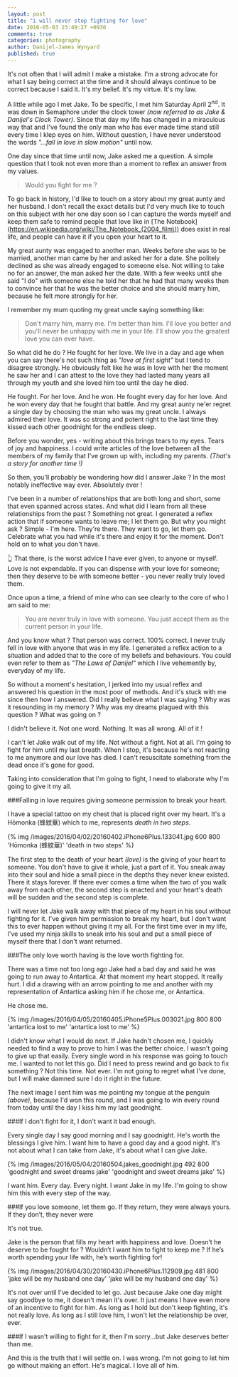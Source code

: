 ```yaml
---
layout: post
title: "i will never stop fighting for love"
date: 2016-05-03 23:49:27 +0930
comments: true
categories: photography
author: Danijel-James Wynyard
published: true
---
```

It's not often that I will admit I make a mistake. I'm a strong advocate for what I say being correct at the time and it should always continue to be correct because I said it. It's my belief. It's my virtue. It's my law.

A little while ago I met Jake. To be specific, I met him Saturday April 2<sup>nd</sup>. It was down in Semaphore under the clock tower _(now referred to as Jake & Danijel's Clock Tower)_. Since that day my life has changed in a miraculous way that and I've found the only man who has ever made time stand still every time I klep eyes on him. Without question, I have never understood the words _"...fall in love in slow motion"_ until now. 

One day since that time until now, Jake asked me a question. A simple question that I took not even more than a moment to reflex an answer from my values.

> Would you fight for me ? 

To go back in history, I'd like to touch on a story about my great aunty and her husband. I don't recall the exact details but I'd very much like to touch on this subject with her one day soon so I can capture the words myself and keep them safe to remind people that love like in [The Notebook](https://en.wikipedia.org/wiki/The_Notebook_(2004_film\)) does exist in real life, and people can have it if you open your heart to it.

My great aunty was engaged to another man. Weeks before she was to be married, another man came by her and asked her for a date. She politely declined as she was already engaged to someone else. Not willing to take no for an answer, the man asked her the date. With a few weeks until she said "I do" with someone else he told her that he had that many weeks then to convince her that he was the better choice and she should marry him, because he felt more strongly for her.

I remember my mum quoting my great uncle saying something like:

> Don't marry him, marry me. I'm better than him. I'll love you better and you'll never be unhappy with me in your life. I'll show you the greatest love you can ever have.

So what did he do ? He fought for her love. We live in a day and age when you can say there's not such thing as _"love at first sight"_ but I tend to disagree strongly. He obviously felt like he was in love with her the moment he saw her and I can attest to the love they had lasted many years all through my youth and she loved him too until the day he died.

He fought. For her love. And he won. He fought every day for her love. And he won every day that he fought that battle. And my great aunty ne'er regret a single day by choosing the man who was my great uncle. I always admired their love. It was so strong and potent right to the last time they kissed each other goodnight for the endless sleep.

Before you wonder, yes - writing about this brings tears to my eyes. Tears of joy and happiness. I could write articles of the love between all the members of my family that I've grown up with, including my parents. _(That's a story for another time !)_

So then, you'll probably be wondering how did I answer Jake ? In the most notably ineffective way ever. Absolutely ever !

I've been in a number of relationships that are both long and short, some that even spanned across states. And what did I learn from all these relationships from the past ? Something not great. I generated a reflex action that if someone wants to leave me; I let them go. But why you might ask ? Simple - I'm here. They're there. They want to go, let them go. Celebrate what you had while it's there and enjoy it for the moment. Don't hold on to what you don't have.

👆 That there, is the worst advice I have ever given, to anyone or myself. Love is not expendable. If you can dispense with your love for someone; then they deserve to be with someone better - you never really truly loved them.

Once upon a time, a friend of mine who can see clearly to the core of who I am said to me:

> You are never truly in love with someone. You just accept them as the current person in your life.

And you know what ? That person was correct. 100% correct. I never truly fell in love with anyone that was in my life. I generated a reflex action to a situation and added that to the core of my beliefs and behaviours. You could even refer to them as _"The Laws of Danijel"_ which I live vehemently by, everyday of my life.

So without a moment's hesitation, I jerked into my usual reflex and answered his question in the most poor of methods. And it's stuck with me since then how I answered. Did I really believe what I was saying ? Why was it resounding in my memory ? Why was my dreams plagued with this question ? What was going on ?

I didn't believe it. Not one word. Nothing. It was all wrong. All of it !

I can't let Jake walk out of my life. Not without a fight. Not at all. I'm going to fight for him until my last breath. When I stop, it's because he's not reacting to me anymore and our love has died. I can't resuscitate something from the dead once it's gone for good.

Taking into consideration that I'm going to fight, I need to elaborate why I'm going to give it my all.

###Falling in love requires giving someone permission to break your heart.

I have a special tattoo on my chest that is placed right over my heart. It's a Hōmonka (蜂紋華) which to me, represents _death in two steps_.

{% img /images/2016/04/02/20160402.iPhone6Plus.133041.jpg 600 800 'Hōmonka (蜂紋華)' 'death in two steps' %}

The first step to the death of your heart _(love)_ is the giving of your heart to someone. You don't have to give it whole, just a part of it. You sneak away into their soul and hide a small piece in the depths they never knew existed. There it stays forever. If there ever comes a time when the two of you walk away from each other, the second step is enacted and your heart's death will be sudden and the second step is complete.

I will never let Jake walk away with that piece of my heart in his soul without fighting for it. I've given him permission to break my heart, but I don't want this to ever happen without giving it my all. For the first time ever in my life, I've used my ninja skills to sneak into his soul and put a small piece of myself there that I don't want returned.

###The only love worth having is the love worth fighting for.

There was a time not too long ago Jake had a bad day and said he was going to run away to Antartica. At that moment my heart stopped. It really hurt. I did a drawing with an arrow pointing to me and another with my representation of Antartica asking him if he chose me, or Antartica.

He chose me.

{% img /images/2016/04/05/20160405.iPhone5Plus.003021.jpg 800 800 'antartica lost to me' 'antartica lost to me' %}

I didn't know what I would do next. If Jake hadn't chosen me, I quickly needed to find a way to prove to him I was the better choice. I wasn't going to give up that easily. Every single word in his response was going to touch me. I wanted to not let this go. Did I need to press rewind and go back to fix something ? Not this time. Not ever. I'm not going to regret what I've done, but I will make damned sure I do it right in the future.

The next image I sent him was me pointing my tongue at the penguin _(above)_, because I'd won this round, and I was going to win every round from today until the day I kiss him my last goodnight.

###If I don't fight for it, I don't want it bad enough.

Every single day I say good morning and I say goodnight. He's worth the blessings I give him. I want him to have a good day and a good night. It's not about what I can take from Jake, it's about what I can give Jake.

{% img /images/2016/05/04/20160504.jakes_goodnight.jpg 492 800 'goodnight and sweet dreams jake' 'goodnight and sweet dreams jake' %}

I want him. Every day. Every night. I want Jake in my life. I'm going to show him this with every step of the way.

###If you love someone, let them go. If they return, they were always yours. If they don’t, they never were

It's not true.

Jake is the person that fills my heart with happiness and love. Doesn’t he deserve to be fought for ? Wouldn’t I want him to fight to keep me ? If he’s worth spending your life with, he’s worth fighting for!

{% img /images/2016/04/30/20160430.iPhone6Plus.112909.jpg 481 800 'jake will be my husband one day' 'jake will be my husband one day' %}

It's not over until I've decided to let go. Just because Jake one day might say goodbye to me, it doesn't mean it's over. It just means I have even more of an incentive to fight for him. As long as I hold but don't keep fighting, it's not really love. As long as I still love him, I won't let the relationship be over, ever.

###If I wasn't willing to fight for it, then I'm sorry...but Jake deserves better than me.

And this is the truth that I will settle on. I was wrong. I'm not going to let him go without making an effort. He's magical. I love all of him.



